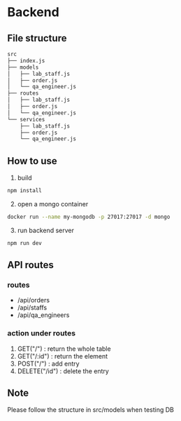 # Backend

## File structure
```bash
src
├── index.js
├── models
│   ├── lab_staff.js
│   ├── order.js
│   └── qa_engineer.js
├── routes
│   ├── lab_staff.js
│   ├── order.js
│   └── qa_engineer.js
└── services
    ├── lab_staff.js
    ├── order.js
    └── qa_engineer.js
```

## How to use
1. build
```bash
npm install
```
2. open a mongo container
```bash
docker run --name my-mongodb -p 27017:27017 -d mongo
```
3. run backend server
```bash
npm run dev
```

## API routes
### routes
- /api/orders
- /api/staffs
- /api/qa_engineers

### action under routes
1. GET("/") : return the whole table
2. GET("/:id") : return the element
3. POST("/") : add entry
4. DELETE("/id") : delete the entry

## Note
Please follow the structure in src/models when testing DB